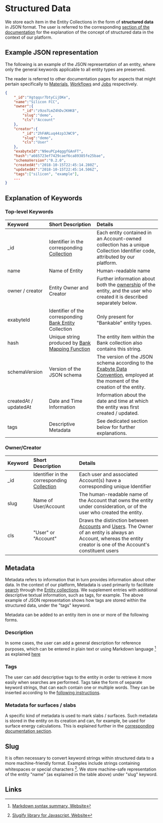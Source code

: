 # Structured Data

We store each item in the Entity Collections in the form of **structured data** in JSON format. The user is referred to the corresponding [section of the documentation](../data-structured/overview.md) for the explanation of the concept of structured data in the context of our platform.

## Example JSON representation

The following is an example of the JSON representation of an entity, where only the general keywords applicable to all entity types are preserved. 

The reader is referred to other documentation pages for aspects that might pertain specifically to [Materials](../materials/data.md), [Workflows](../workflows/data/data.md) and [Jobs](../jobs/data.md) respectively. 

```json
{
    "_id":"Xgtqqsr7btyCijDKe",
    "name":"Silicon FCC",
    "owner":{
        "_id":"z9zo7LmZ4hDvJKHK8",
        "slug":"demo",
        "cls":"Account"
    },
    "creator":{
        "_id":"2hFARLuq44zp3JWC9",
        "slug":"demo",
        "cls":"User"
    },
    "exabyteId":"N9euPCp4qggfGAnFT",
    "hash":"a665723ef7429caef6ca89385fe25bae",
    "schemaVersion":"0.2.0",
    "createdAt":"2018-10-15T22:45:14.280Z",
    "updatedAt":"2018-10-15T22:45:14.506Z",
    "tags":["silicon", "example"],
    ...
}

```

## Explanation of Keywords

### Top-level Keywords

| Keyword    |  Short Description      | Details        | 
| :-------- |:----------- |:------------- |
| _id | Identifier in the corresponding [Collection](../accounts/collections.md) | Each entity contained in an Account-owned collection has a unique Collection Identifier code, attributed by our platform. |
| name | Name of Entity | Human-readable name |
| owner / creator | Entity Owner and Creator | Further information about both the [ownership](ownership.md) of the entity, and the user who created it is described separately below. |
| exabyteId      | Identifier of the corresponding [Bank Entity](bank.md) Collection | Only present for "Bankable" entity types. |
| hash |  Unique string produced by [Bank Mapping Function](bank.md) |  The entity item within the Bank collection also contains this string.   |
| schemaVersion |  Version of the JSON schema | The version of the JSON schema according to the [Exabyte Data Convention](../data-structured/overview.md), employed at the moment of the creation of the entity.  |
| createdAt / updatedAt  | Date and Time Information  | Information about the date and time at which the entity was first created / updated.  |
| tags | Descriptive Metadata  | See dedicated section below for further explanations. |

### Owner/Creator

| Keyword    |  Short Description      | Details        | 
| :-------- |:----------- |:------------- |
| _id | Identifier in the corresponding [Collection](../accounts/collections.md) | Each user and associated Account(s) have a corresponding unique Identifier |
| slug | Name of User/Account | The human-readable name of the Account that owns the entity under consideration, or of the user who created the entity. |
| cls  | "User" or "Account" | Draws the distinction between [Accounts](../accounts/overview.md) and [Users](../accounts/users.md). The Owner of an entity is always an Account, whereas the entity creator is one of the Account's constituent users |


## Metadata

Metadata refers to information that in turn provides information about other data. In the context of our platform, Metadata is used primarily to facilitate [search](actions/search.md) through the [Entity collections](../accounts/collections.md). We supplement entries with additional descriptive textual information, such as tags, for example. The above example of JSON representation shows how tags are stored within the structured data, under the "tags" keyword.

Metadata can be added to an entity item in one or more of the following forms. 

### Description

In some cases, the user can add a general description for reference purposes, which can be entered in plain text or using Markdown language [^1] as explained [here](actions/metadata.md#edit-description)

### Tags

The user can add descriptive tags to the entity in order to retrieve it more easily when searches are performed. Tags take the form of separate keyword strings, that can each contain one or multiple words. They can be inserted according to the [following instructions](actions/metadata.md#edit-tags).

### Metadata for surfaces / slabs

A specific kind of metadata is used to mark slabs / surfaces. Such metadata is stored in the entity on its creation and can, for example, be used for surface energy calculations. This is explained further in the [corresponding documentation section](../materials-designer/header-menu/advanced/surface-slab/#structural-metadata).

## Slug

It is often necessary to convert keyword strings within structured data to a more machine-friendly format. Examples include strings containing whitespaces or special characters [^2]. We store machine-safe representation of the entity "name" (as explained in the table above) under "slug" keyword.

## Links

[^1]: [Markdown syntax summary, Website](https://daringfireball.net/projects/markdown/syntax)
[^2]: [Slugify library for Javascript, Website](https://www.npmjs.com/package/slugify)
